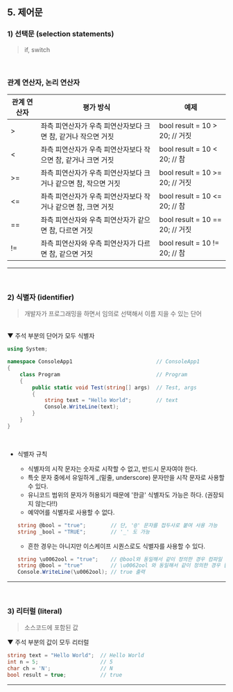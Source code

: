 ## 5. 제어문
### 1) 선택문 (selection statements)
> if, switch
<br>

### 관계 연산자, 논리 연산자
|관계 연산자|평가 방식|예제|
|---|---|---|
|>|좌측 피연산자가 우측 피연산자보다 크면 참, 같거나 작으면 거짓|bool result = 10 > 20;  // 거짓|
|<|좌측 피연산자가 우측 피연산자보다 작으면 참, 같거나 크면 거짓|bool result = 10 < 20;  // 참|
|>=|좌측 피연산자가 우측 피연산자보다 크거나 같으면 참, 작으면 거짓|bool result = 10 >= 20;  // 거짓|
|<=|좌측 피연산자가 우측 피연산자보다 작거나 같으면 참, 크면 거짓|bool result = 10 <= 20;  // 참|
|==|좌측 피연산자와 우측 피연산자가 같으면 참, 다르면 거짓|bool result = 10 == 20;  // 거짓|
|!=|좌측 피연산자와 우측 피연산자가 다르면 참, 같으면 거짓|bool result = 10 != 20;  // 참|

****
<br>

### 2) 식별자 (identifier)
> 개발자가 프로그래밍을 하면서 임의로 선택해서 이름 지을 수 있는 단어

<br>
▼ 주석 부분의 단어가 모두 식별자

```csharp
using System;

namespace ConsoleApp1                           // ConsoleApp1
{
    class Program                               // Program
    {
        public static void Test(string[] args)  // Test, args
        {
            string text = "Hello World";        // text
            Console.WriteLine(text);
        }
    }
}
```
<br>

- 식별자 규칙
  - 식별자의 시작 문자는 숫자로 시작할 수 없고, 반드시 문자여야 한다.
  - 특숫 문자 중에서 유일하게 _(밑줄, underscore) 문자만을 시작 문자로 사용할 수 있다.
  - 유니코드 범위의 문자가 허용되기 때문에 '한글' 식별자도 가능은 하다. (권장되지 않는다!!)
  - 예약어를 식별자로 사용할 수 없다.
  
  ```csharp
  string @bool = "true";        // 단, '@' 문자를 접두사로 붙여 사용 가능
  string _bool = "TRUE";        // '_' 도 가능
  ```
  
  - 흔한 경우는 아니지만 이스케이프 시퀀스로도 식별자를 사용할 수 있다.

  ```csharp
  string \u0062ool = "true";    // @bool와 동일해서 같이 정의한 경우 컴파일 에러
  string @bool = "true"         // \u0062ool 와 동일해서 같이 정의한 경우 컴파일 에러
  Console.WriteLine(\u0062ool); // true 출력
  ```

****
<br>

### 3) 리터럴 (literal)
> 소스코드에 포함된 값

▼ 주석 부분의 값이 모두 리터럴

```csharp
string text = "Hello World";  // Hello World
int n = 5;                    // 5
char ch = 'N';                // N
bool result = true;           // true
```

****
<br>
